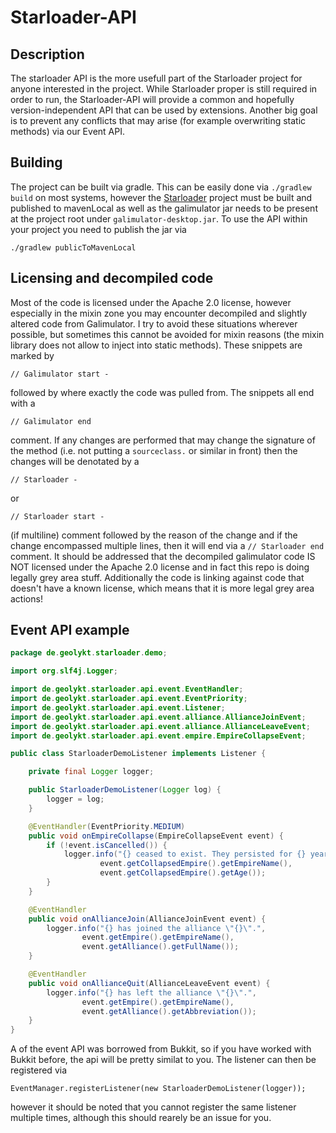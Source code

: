 # Starloader-API

## Description

The starloader API is the more usefull part of the Starloader project for anyone
interested in the project. While Starloader proper is still required in order to
run, the Starloader-API will provide a common and hopefully version-independent
API that can be used by extensions. Another big goal is to prevent any conflicts
that may arise (for example overwriting static methods) via our Event API.

## Building

The project can be built via gradle. This can be easily done via `./gradlew build`
on most systems, however the [Starloader](https://github.com/Geolykt/Starloader) project must be
built and published to mavenLocal as well as the galimulator jar needs to be present
at the project root under `galimulator-desktop.jar`. To use the API within your 
project you need to publish the jar via 

    ./gradlew publicToMavenLocal


## Licensing and decompiled code

Most of the code is licensed under the Apache 2.0 license, however especially in
the mixin zone you may encounter decompiled and slightly altered code from 
Galimulator. I try to avoid these situations wherever possible, but sometimes
this cannot be avoided for mixin reasons (the mixin library does not allow to
inject into static methods). These snippets are marked by

    // Galimulator start -

followed by where exactly the code was pulled from. The snippets all end with a

    // Galimulator end

comment.
If any changes are performed that may change the signature of the method 
(i.e. not putting a `sourceclass.` or similar in front) then the changes will be
denotated by a 

    // Starloader -  

or 

    // Starloader start -

(if multiline) comment followed by the reason of the change and if the change
encompassed multiple lines, then it will end via a `// Starloader end` comment.
It should be addressed that the decompiled galimulator code IS NOT licensed
under the Apache 2.0 license and in fact this repo is doing legally grey area
stuff. Additionally the code is linking against code that doesn't have a known
license, which means that it is more legal grey area actions! 

## Event API example

```java
package de.geolykt.starloader.demo;

import org.slf4j.Logger;

import de.geolykt.starloader.api.event.EventHandler;
import de.geolykt.starloader.api.event.EventPriority;
import de.geolykt.starloader.api.event.Listener;
import de.geolykt.starloader.api.event.alliance.AllianceJoinEvent;
import de.geolykt.starloader.api.event.alliance.AllianceLeaveEvent;
import de.geolykt.starloader.api.event.empire.EmpireCollapseEvent;

public class StarloaderDemoListener implements Listener {

    private final Logger logger;

    public StarloaderDemoListener(Logger log) {
        logger = log;
    }

    @EventHandler(EventPriority.MEDIUM)
    public void onEmpireCollapse(EmpireCollapseEvent event) {
        if (!event.isCancelled()) {
            logger.info("{} ceased to exist. They persisted for {} years.",
                    event.getCollapsedEmpire().getEmpireName(),
                    event.getCollapsedEmpire().getAge());
        }
    }

    @EventHandler
    public void onAllianceJoin(AllianceJoinEvent event) {
        logger.info("{} has joined the alliance \"{}\".", 
                event.getEmpire().getEmpireName(), 
                event.getAlliance().getFullName());
    }

    @EventHandler
    public void onAllianceQuit(AllianceLeaveEvent event) {
        logger.info("{} has left the alliance \"{}\".", 
                event.getEmpire().getEmpireName(), 
                event.getAlliance().getAbbreviation());
    }
}
```

A of the event API was borrowed from Bukkit, so if you have worked with Bukkit
before, the api will be pretty similat to you. The listener can then be
registered via

    EventManager.registerListener(new StarloaderDemoListener(logger));

however it should be noted that you cannot register the same listener multiple
times, although this should rearely be an issue for you.
